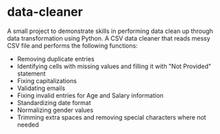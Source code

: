 # data-cleaner
A small project to demonstrate skills in performing data clean up through data transformation using Python.
A CSV data cleaner that reads messy CSV file and performs the following functions:
- Removing duplicate entries
- Identifying cells with missing values and filling it with "Not Provided" statement
- Fixing capitalizations
- Validating emails
- Fixing invalid entries for Age and Salary information
- Standardizing date format
- Normalizing gender values
- Trimming extra spaces and removing special characters where not needed
